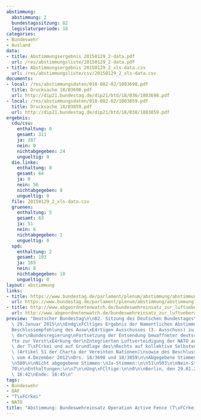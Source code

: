 ```yaml
---
abstimmung:
  abstimmung: 2
  bundestagssitzung: 82
  legislaturperiode: 18
categories:
- Bundeswehr
- Ausland
data:
- title: Abstimmungsergebnis 20150129_2-data.pdf
  url: /res/abstimmungsliste/20150129_2-data.pdf
- title: Abstimmungsergebnis 20150129_2_xls-data.csv
  url: /res/abstimmungsliste/csv/20150129_2_xls-data.csv
documents:
- local: /res/abstimmungsdaten/018-082-02/1803698.pdf
  title: Drucksache 18/03698.pdf
  url: http://dip21.bundestag.de/dip21/btd/18/036/1803698.pdf
- local: /res/abstimmungsdaten/018-082-02/1803859.pdf
  title: Drucksache 18/03859.pdf
  url: http://dip21.bundestag.de/dip21/btd/18/038/1803859.pdf
ergebnis:
  cdu/csu:
    enthaltung: 0
    gesamt: 311
    ja: 287
    nein: 0
    nichtabgegeben: 24
    ungueltig: 0
  die.linke:
    enthaltung: 0
    gesamt: 64
    ja: 0
    nein: 56
    nichtabgegeben: 8
    ungueltig: 0
  file: 20150129_2_xls-data.csv
  gruenen:
    enthaltung: 5
    gesamt: 63
    ja: 51
    nein: 6
    nichtabgegeben: 1
    ungueltig: 0
  spd:
    enthaltung: 2
    gesamt: 193
    ja: 165
    nein: 8
    nichtabgegeben: 18
    ungueltig: 0
layout: abstimmung
links:
- title: https://www.bundestag.de/parlament/plenum/abstimmung/abstimmung?id=325
  url: https://www.bundestag.de/parlament/plenum/abstimmung/abstimmung?id=325
- title: http://www.abgeordnetenwatch.de/bundeswehreinsatz_zur_luftueberwachung_in_der_tuerkei-1105-709.html
  url: http://www.abgeordnetenwatch.de/bundeswehreinsatz_zur_luftueberwachung_in_der_tuerkei-1105-709.html
preview: "Deutscher Bundestag\n\n82. Sitzung des Deutschen Bundestages\nam Donnerstag,\
  \ 29.Januar 2015\n\nEndg\xFCltiges Ergebnis der Namentlichen Abstimmung Nr. 2\n\n\
  Beschlussempfehlung des Ausw\xE4rtigen Ausschusses (3. Ausschuss) zu dem Antrag\
  \ der\nBundesregierung\nFortsetzung der Entsendung bewaffneter deutscher Streitkr\xE4\
  fte zur Verst\xE4rkung der\nIntegrierten Luftverteidigung der NATO auf Ersuchen\
  \ der T\xFCrkei und auf Grundlage des\nRechts auf kollektive Selbstverteidigung\
  \ (Artikel 51 der Charta der Vereinten Nationen)\nsowie des Beschlusses des Nordatlantikrates\
  \ vom 4.Dezember 2012\nDrs. 18/3698 und 18/3859\n\nAbgegebene Stimmen insgesamt:\n\
  \n580\n\nNicht abgegebene Stimmen:\nJa-Stimmen:\n\n51\n503\n\nNein-Stimmen:\n\n\
  70\n\nEnthaltungen:\n\n7\n\nUng\xFCltige:\n\n0\n\nBerlin, den 29.01.2015\n\nBeginn:\
  \ 16:42\nEnde: 16:45\n"
tags:
- Bundeswehr
- OAF
- "T\xFCrkei"
- NATO
title: "Abstimmung: Bundeswehreinsatz Operation Active Fence (T\xFCrkei)"
---
```

